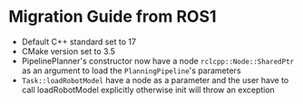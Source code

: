 # Migration Guide from ROS1

* Default C++ standard set to 17
* CMake version set to 3.5
* PipelinePlanner's constructor now have a node `rclcpp::Node::SharedPtr` as an argument to load the `PlanningPipeline`'s parameters
* `Task::loadRobotModel` have a node as a parameter and the user have to call loadRobotModel explicitly otherwise init will throw an exception
